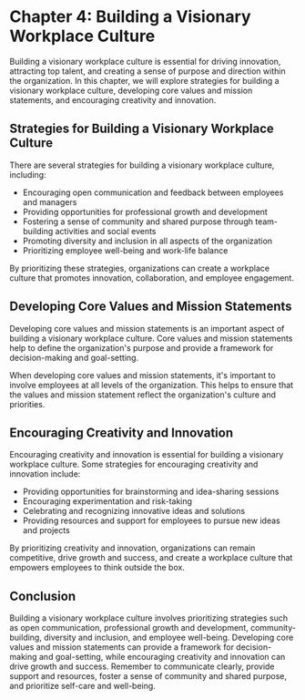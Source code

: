 Chapter 4: Building a Visionary Workplace Culture
=================================================

Building a visionary workplace culture is essential for driving innovation, attracting top talent, and creating a sense of purpose and direction within the organization. In this chapter, we will explore strategies for building a visionary workplace culture, developing core values and mission statements, and encouraging creativity and innovation.

Strategies for Building a Visionary Workplace Culture
-----------------------------------------------------

There are several strategies for building a visionary workplace culture, including:

* Encouraging open communication and feedback between employees and managers
* Providing opportunities for professional growth and development
* Fostering a sense of community and shared purpose through team-building activities and social events
* Promoting diversity and inclusion in all aspects of the organization
* Prioritizing employee well-being and work-life balance

By prioritizing these strategies, organizations can create a workplace culture that promotes innovation, collaboration, and employee engagement.

Developing Core Values and Mission Statements
---------------------------------------------

Developing core values and mission statements is an important aspect of building a visionary workplace culture. Core values and mission statements help to define the organization's purpose and provide a framework for decision-making and goal-setting.

When developing core values and mission statements, it's important to involve employees at all levels of the organization. This helps to ensure that the values and mission statement reflect the organization's culture and priorities.

Encouraging Creativity and Innovation
-------------------------------------

Encouraging creativity and innovation is essential for building a visionary workplace culture. Some strategies for encouraging creativity and innovation include:

* Providing opportunities for brainstorming and idea-sharing sessions
* Encouraging experimentation and risk-taking
* Celebrating and recognizing innovative ideas and solutions
* Providing resources and support for employees to pursue new ideas and projects

By prioritizing creativity and innovation, organizations can remain competitive, drive growth and success, and create a workplace culture that empowers employees to think outside the box.

Conclusion
----------

Building a visionary workplace culture involves prioritizing strategies such as open communication, professional growth and development, community-building, diversity and inclusion, and employee well-being. Developing core values and mission statements can provide a framework for decision-making and goal-setting, while encouraging creativity and innovation can drive growth and success. Remember to communicate clearly, provide support and resources, foster a sense of community and shared purpose, and prioritize self-care and well-being.
